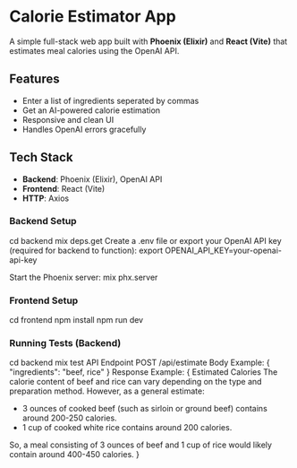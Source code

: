 # Calorie Estimator App

A simple full-stack web app built with **Phoenix (Elixir)** and **React (Vite)** that estimates meal calories using the OpenAI API.

## Features

- Enter a list of ingredients seperated by commas
- Get an AI-powered calorie estimation
- Responsive and clean UI
- Handles OpenAI errors gracefully

## Tech Stack

- **Backend**: Phoenix (Elixir), OpenAI API
- **Frontend**: React (Vite)
- **HTTP**: Axios

### Backend Setup
cd backend
mix deps.get
Create a .env file or export your OpenAI API key (required for backend to function):
export OPENAI_API_KEY=your-openai-api-key

Start the Phoenix server:
mix phx.server

### Frontend Setup
cd frontend
npm install
npm run dev

### Running Tests (Backend)
cd backend
mix test
API Endpoint
POST /api/estimate
Body Example:
{
  "ingredients": "beef, rice"
}
Response Example:
{
  Estimated Calories
The calorie content of beef and rice can vary depending on the type and preparation method. However, as a general estimate:

- 3 ounces of cooked beef (such as sirloin or ground beef) contains around 200-250 calories.
- 1 cup of cooked white rice contains around 200 calories.

So, a meal consisting of 3 ounces of beef and 1 cup of rice would likely contain around 400-450 calories.
}
